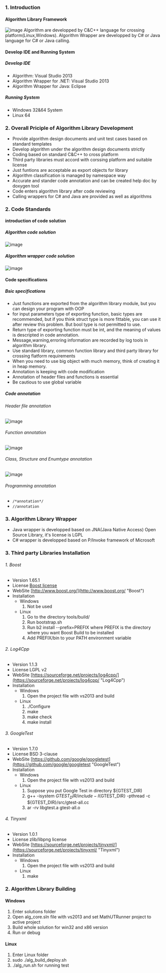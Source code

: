 ### 1. Introduction
#### Algorithm Library Framework
![image](https://github.com/peoffice/docs/blob/master/pngs/alg_framework.png)
Algorithm are developped by C&C++ language for crossing platform(Linux,Windows). Algorithm Wrapper are developped by C# or Java language for C# or Java calling.
#### Develop IDE and Running System
##### Develop IDE
- Algorithm: Visual Studio 2013
- Algorithm Wrapper for .NET: Visual Studio 2013
- Algorithm Wrapper for Java: Eclipse
##### Running System
- Windows 32&64 System
- Linux 64
### 2. Overall Priciple of Algorithm Library Development
- Provide algorithm design documents and unit test cases based on standard templates
- Develop algorithm under the algorithm design documents strictly
- Coding based on standard C&C++ to cross platform 
- Third party libraries must accord with corssing platform and suitable license
- Just funtions are acceptable as export objects for library
- Algorithm classification is managed by namespace way
- Accurate and stander code annotation and can be created help doc by doxygen tool
- Code enters algorithm library after code reviewing
- Calling wrappers for C# and Java are provided as well as algorithms
### 2. Code Standards
#### introduction of code solution
##### Algorithm code solution
![image](https://github.com/peoffice/docs/blob/master/pngs/alg_code_sln.png)
##### Algorithm wrapper code solution
![image](https://github.com/peoffice/docs/blob/master/pngs/alg_wrapper_sln.png)
#### Code specifications
##### Bsic specifications
- Just functions are exported from the algorithm library module, but you can design your program with OOP
- for input parameters type of exporting function, basic types are recommended, but if you think struct type is more fittable, you can use it after review this problem. But bool type is not permitted to use.
- Return type of exporting function must be int, and the meaning of values is descripted in code annotation.
- Message,warning,erroring information are recorded by log tools in algorithm library.
- Use standard library, common function library and third party library for crossing flatform requirements
- When you need to use big object with much memory, think of creating it in heap memory.
- Annotation is keeping with code modification
- Annotation of header files and functions is essential
- Be cautious to use global variable
##### Code annotation
###### Header file annotation
![image](https://github.com/peoffice/docs/blob/master/pngs/code_annotation_header.png)
###### Function annotation
![image](https://github.com/peoffice/docs/blob/master/pngs/code_annotation_function.png)
###### Class, Structure and Enumtype annotation
![image](https://github.com/peoffice/docs/blob/master/pngs/code_annotation_class.png)
###### Programming annotation
- `/*annotation*/`
- `//annotation`
### 3. Algorithm Library Wrapper
- Java wrapper is developped based on JNA(Java Native  Access) Open Source Library, it's license is LGPL
- C# wrapper is developped based on P/Invoke framework of Microsoft
### 3. Third party Libraries Installation
###### 1. Boost
- Version 1.65.1
- License [Boost license](http://www.boost.org/users/license.html "Boost license")
- WebSite [http://www.boost.org/](http://www.boost.org/ "Boost")
- Installation
  - Windows
    1. Not be used 
  - Linux
    1. Go to the directory tools/build/
    2. Run bootstrap.sh
    3. Run b2 install --prefix=PREFIX where PREFIX is the directory where you want Boost Build to be installed
    4. Add PREFIX/bin to your PATH environment variable
###### 2. Log4Cpp
- Version 1.1.3
- License LGPL v2
- WebSite [https://sourceforge.net/projects/log4cpp/](https://sourceforge.net/projects/log4cpp/ "Log4Cpp")
- Installation
  - Windows
    1. Open the project file with vs2013 and build
  - Linux
    1. ./Configure
    2. make
    3. make check
    4. make install
###### 3. GoogleTest
- Version 1.7.0
- License BSD 3-clause
- WebSite [https://github.com/google/googletest](https://github.com/google/googletest "GoogleTest")
- Installation
  - Windows
    1. Open the project file with vs2013 and build
  - Linux
    1. Suppose you put Google Test in directory ${GTEST_DIR)
    2. g++ -isystem ${GTEST_DIR}/include -I${GTEST_DIR} -pthread -c ${GTEST_DIR}/src/gtest-all.cc
    3. ar -rv libgtest.a gtest-all.o
###### 4. Tinyxml
- Version 1.0.1
- License zlib/libpng license
- WebSite [https://sourceforge.net/projects/tinyxml/](https://sourceforge.net/projects/tinyxml/ "Tinyxml")
- Installation
  - Windows
    1. Open the project file with vs2013 and build
  - Linux
    1. make
### 2. Algorithm Library Building
#### Windows
1. Enter solutions folder
2. Open alg_core.sln file with vs2013 and set MathUTRunner project to active project
3. Build whole solution for win32 and x86 version
4. Run or debug
#### Linux
1. Enter Linux folder
2. sudo ./alg_build_deploy.sh
3. ./alg_run.sh for running test 
